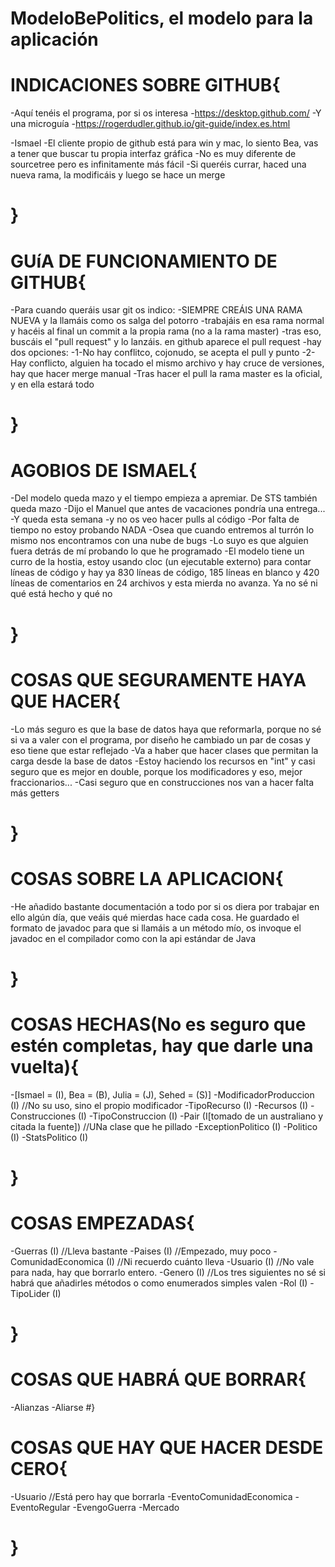 # ModeloBePolitics, el modelo para la aplicación

# INDICACIONES SOBRE GITHUB{
  -Aquí tenéis el programa, por si os interesa
  -https://desktop.github.com/
  -Y una microguía
  -https://rogerdudler.github.io/git-guide/index.es.html
  
  -Ismael
  -El cliente propio de github está para win y mac, lo siento Bea, vas a tener que buscar tu propia interfaz gráfica
  -No es muy diferente de sourcetree pero es infinitamente más fácil
  -Si queréis currar, haced una nueva rama, la modificáis y luego se hace un merge
# }
# GUíA DE FUNCIONAMIENTO DE GITHUB{
  -Para cuando queráis usar git os indico:
  -SIEMPRE CREÁIS UNA RAMA NUEVA y la llamáis como os salga del potorro
  -trabajáis en esa rama normal y hacéis al final un commit a la propia rama (no a la rama master)
  -tras eso, buscáis el "pull request" y lo lanzáis. en github aparece el pull request
  -hay dos opciones:
    -1-No hay conflitco, cojonudo, se acepta el pull y punto
    -2-Hay conflicto, alguien ha tocado el mismo archivo y hay cruce de versiones, hay que hacer merge manual
  -Tras hacer el pull la rama master es la oficial, y en ella estará todo
    
# }

# AGOBIOS DE ISMAEL{
  -Del modelo queda mazo y el tiempo empieza a apremiar. De STS también queda mazo
  -Dijo el Manuel que antes de vacaciones pondría una entrega...
  -Y queda esta semana
  -y no os veo hacer pulls al código
  -Por falta de tiempo no estoy probando NADA 
  -Osea que cuando entremos al turrón lo mismo nos encontramos con una nube de bugs
  -Lo suyo es que alguien fuera detrás de mí probando lo que he programado
  -El modelo tiene un curro de la hostia, estoy usando cloc (un ejecutable externo) para contar líneas de código y hay ya 830 líneas de código, 185 líneas en blanco y 420 líneas de comentarios en 24 archivos y esta mierda no avanza. Ya no sé ni qué está hecho y qué no
# }

# COSAS QUE SEGURAMENTE HAYA QUE HACER{
  -Lo más seguro es que la base de datos haya que reformarla, porque no sé si va a valer con el programa, por diseño he cambiado un par de cosas y eso tiene que estar reflejado
  -Va a haber que hacer clases que permitan la carga desde la base de datos
  -Estoy haciendo los recursos en "int" y casi seguro que es mejor en double, porque los modificadores y eso, mejor fraccionarios...
  -Casi seguro que en construcciones nos van a hacer falta más getters
  
# }

# COSAS SOBRE LA APLICACION{
  -He añadido bastante documentación a todo por si os diera por trabajar en ello algún día, que veáis qué mierdas hace cada cosa. He guardado el formato de javadoc para que si llamáis a un método mío, os invoque el javadoc en el compilador como con la api estándar de Java
# }

# COSAS HECHAS(No es seguro que estén completas, hay que darle una vuelta){
  -[Ismael = (I), Bea = (B), Julia = (J), Sehed = (S)]
  -ModificadorProduccion (I) //No su uso, sino el propio modificador
  -TipoRecurso (I) 
  -Recursos (I)
  -Construcciones (I)
  -TipoConstruccion (I)
  -Pair (I[tomado de un australiano y citada la fuente]) //UNa clase que he pillado
  -ExceptionPolitico (I)
  -Politico (I)
  -StatsPolitico (I)
# }

# COSAS EMPEZADAS{
  -Guerras (I) //Lleva bastante
  -Paises (I) //Empezado, muy poco
  -ComunidadEconomica (I) //Ni recuerdo cuánto lleva
  -Usuario (I) //No vale para nada, hay que borrarlo entero.
  -Genero (I) //Los tres siguientes no sé si habrá que añadirles métodos o como enumerados simples valen
  -Rol (I)
  -TipoLider (I)
# }

# COSAS QUE HABRÁ QUE BORRAR{
  -Alianzas
  -Aliarse
#}

# COSAS QUE HAY QUE HACER DESDE CERO{
  -Usuario //Está pero hay que borrarla
  -EventoComunidadEconomica
  -EventoRegular
  -EvengoGuerra
  -Mercado
# }

